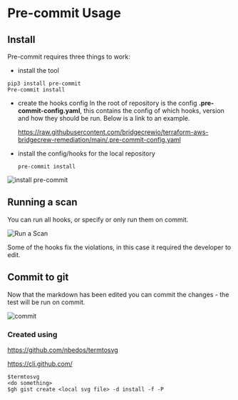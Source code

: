 # Pre-commit Usage

## Install

Pre-commit requires three things to work:

- install the tool

```shell
pip3 install pre-commit
Pre-commit install
```

- create the hooks config
  In the root of repository is the config **.pre-commit-config.yaml**, this contains the config of which hooks, version and how they should be run. Below is a link to an example.

  <https://raw.githubusercontent.com/bridgecrewio/terraform-aws-bridgecrew-remediation/main/.pre-commit-config.yaml>
- install the config/hooks for the local repository

  ```shell
  pre-commit install
  ```

![install pre-commit](https://gist.githubusercontent.com/JamesWoolfenden/cc23ee81879f21deef8580dde8f25c5a/raw/b7704edb429c902ed07465aba0264b9bb0cbc620/termtosvg_uy8yp1qr.svg)

## Running a scan

You can run all hooks, or specify or only run them on commit.

![Run a Scan](https://gist.githubusercontent.com/JamesWoolfenden/e61e007e1c59738fab5981cb835cc57e/raw/e3073a2d1ea388dcf760268d005d826d84f5ea96/termtosvg_r8pao6de.svg)

Some of the hooks fix the violations, in this case it required the developer to edit.

## Commit to git

Now that the markdown has been edited you can commit the changes - the test will be run on commit.

![commit](https://gist.githubusercontent.com/JamesWoolfenden/d269229f7c0ed5b16b1ed6c31a295816/raw/964edc9ccec51b982a40d2a6839433a4b28c5f2b/termtosvg_aehmh7cl.svg)

### Created using

<https://github.com/nbedos/termtosvg>

<https://cli.github.com/>

```shell
$termtosvg
<do something>
$gh gist create <local svg file> -d install -f -P
```
